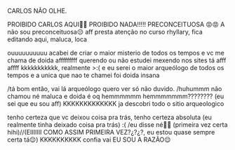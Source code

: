 CARLOS NÃO OLHE.


PROIBIDO CARLOS AQUI🚫😌
PROIBIDO NADA!!!!! PRECONCEITUOSA 😡😡
A não sou preconceituosa😔 aff
presta atenção no curso rhyllary, fica editando aqui, maluca, loca

ouuuuuuuuuu acabei de criar o maior misterio de todos os tempos e vc me chama de doida afffffffff
querendo ou não estudei mexendo nos sites tá afff affff
kkkkkkkkkkk, realmente >:( e eu serei o maior arqueólogo de todos os tempos e a unica que nao te chamei foi doida
insana

/tá bom então, vai lá arqueólogo quero ver só não duvido.
/huhummm não chamou né maluca e doida é oq hemmmmmm hemmmmmmm???????? (eu sei que eu sou aff)
KKKKKKKKKKKKK ja descobri todo o sitio arqueologico

tenho certeza que vc deixou coisa pra trás, tenho certeza absoluta
(eu realmente tinha deixado coisa pra trás) :(
/eu disse né🤷‍♀️ (primeira vez certa hihi)//(EIIIIIII COMO ASSIM PRIMEIRA VEZ?¿?¿?, eu estou quase sempre certa tá😌)
KKKKKKKKKK confia vai
EU SOU A RAZÃO😌
